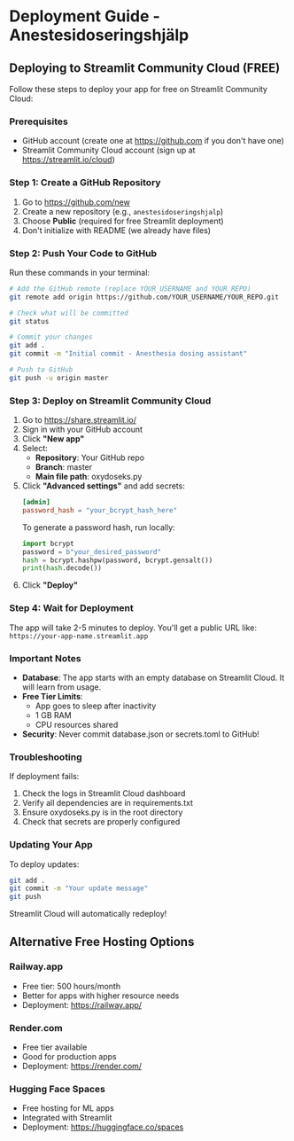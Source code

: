 # Deployment Guide - Anestesidoseringshjälp

## Deploying to Streamlit Community Cloud (FREE)

Follow these steps to deploy your app for free on Streamlit Community Cloud:

### Prerequisites
- GitHub account (create one at https://github.com if you don't have one)
- Streamlit Community Cloud account (sign up at https://streamlit.io/cloud)

### Step 1: Create a GitHub Repository

1. Go to https://github.com/new
2. Create a new repository (e.g., `anestesidoseringshjalp`)
3. Choose **Public** (required for free Streamlit deployment)
4. Don't initialize with README (we already have files)

### Step 2: Push Your Code to GitHub

Run these commands in your terminal:

```bash
# Add the GitHub remote (replace YOUR_USERNAME and YOUR_REPO)
git remote add origin https://github.com/YOUR_USERNAME/YOUR_REPO.git

# Check what will be committed
git status

# Commit your changes
git add .
git commit -m "Initial commit - Anesthesia dosing assistant"

# Push to GitHub
git push -u origin master
```

### Step 3: Deploy on Streamlit Community Cloud

1. Go to https://share.streamlit.io/
2. Sign in with your GitHub account
3. Click **"New app"**
4. Select:
   - **Repository**: Your GitHub repo
   - **Branch**: master
   - **Main file path**: oxydoseks.py
5. Click **"Advanced settings"** and add secrets:
   ```toml
   [admin]
   password_hash = "your_bcrypt_hash_here"
   ```
   To generate a password hash, run locally:
   ```python
   import bcrypt
   password = b"your_desired_password"
   hash = bcrypt.hashpw(password, bcrypt.gensalt())
   print(hash.decode())
   ```
6. Click **"Deploy"**

### Step 4: Wait for Deployment

The app will take 2-5 minutes to deploy. You'll get a public URL like:
`https://your-app-name.streamlit.app`

### Important Notes

- **Database**: The app starts with an empty database on Streamlit Cloud. It will learn from usage.
- **Free Tier Limits**:
  - App goes to sleep after inactivity
  - 1 GB RAM
  - CPU resources shared
- **Security**: Never commit database.json or secrets.toml to GitHub!

### Troubleshooting

If deployment fails:
1. Check the logs in Streamlit Cloud dashboard
2. Verify all dependencies are in requirements.txt
3. Ensure oxydoseks.py is in the root directory
4. Check that secrets are properly configured

### Updating Your App

To deploy updates:
```bash
git add .
git commit -m "Your update message"
git push
```

Streamlit Cloud will automatically redeploy!

## Alternative Free Hosting Options

### Railway.app
- Free tier: 500 hours/month
- Better for apps with higher resource needs
- Deployment: https://railway.app/

### Render.com
- Free tier available
- Good for production apps
- Deployment: https://render.com/

### Hugging Face Spaces
- Free hosting for ML apps
- Integrated with Streamlit
- Deployment: https://huggingface.co/spaces
